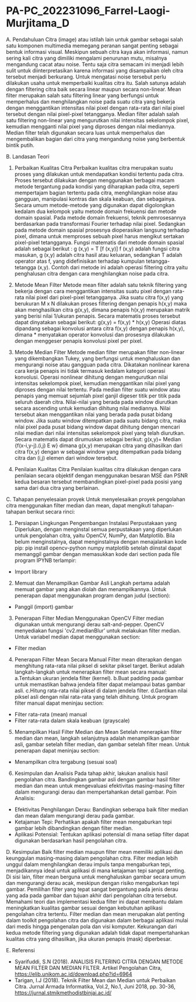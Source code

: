 # PA-PC_202231096_Farrel-Laogi-Murjitama_D

A. Pendahuluan
Citra (image) atau istilah lain untuk gambar sebagai salah satu komponen multimedia memegang peranan sangat penting sebagai bentuk informasi visual. Meskipun sebuah citra kaya akan informasi, namun sering kali citra yang dimiliki mengalami penurunan mutu, misalnya mengandung cacat atau noise. Tentu saja citra semacam ini menjadi lebih sulit untuk diinterpretasikan karena informasi yang disampaikan oleh citra tersebut menjadi berkurang.
Untuk mengatasi noise tersebut perlu dilakukan usaha untuk memperbaiki kualitas citra itu. Salah satunya adalah dengan filtering citra baik secara linear maupun secara non-linear. Mean filter merupakan salah satu filtering linear yang berfungsi untuk memperhalus dan menghilangkan noise pada suatu citra yang bekerja dengan menggantikan intensitas nilai pixel dengan rata-rata dari nilai pixel tersebut dengan nilai pixel-pixel tetangganya.
Median filter adalah salah satu filtering non-linear yang mengurutkan nilai intensitas sekelompok pixel, kemudian mengganti nilai pixel yang diproses dengan nilai mediannya. Median filter telah digunakan secara luas untuk memperhalus dan mengembalikan bagian dari citra yang mengandung noise yang berbentuk bintik putih.

B. Landasan Teori
1. Perbaikan Kualitas Citra
Perbaikan kualitas citra merupakan suatu proses yang dilakukan untuk mendapatkan kondisi tertentu pada citra. Proses tersebut dilakukan dengan menggunakan berbagai macam metode tergantung pada kondisi yang diharapkan pada citra, seperti mempertajam bagian tertentu pada citra, menghilangkan noise atau gangguan, manipulasi kontras dan skala keabuan, dan sebagainya. Secara umum metode-metode yang digunakan dapat digolongkan kedalam dua kelompok yaitu metode domain frekuensi dan metode domain spasial.
Pada metode domain frekuensi, teknik pemrosesannya berdasarkan pada transformasi Fourier terhadap nilai pixel. Sedangkan pada metode domain spasial prosesnya dioperasikan langsung terhadap pixel, dimana untuk memproses sebuah pixel harus mengikut sertakan pixel-pixel tetangganya. Fungsi matematis dari metode domain spasial adalah sebagai berikut :
g (x,y) = T [f (x,y)]
f (x,y) adalah fungsi citra masukan, g (x,y) adalah citra hasil atau keluaran, sedangkan T adalah operator atas f, yang didefinisikan terhadap kumpulan tetangga-tetangga (x,y). Contoh dari metode ini adalah operasi filtering citra yaitu penghalusan citra dengan cara menghilangkan noise pada citra.

2. Metode Mean Filter
Metode mean filter adalah satu teknik filtering yang bekerja dengan cara menggantikan intensitas suatu pixel dengan rata-rata nilai pixel dari pixel-pixel tetangganya. Jika suatu citra f(x,y) yang berukuran M x N dilakukan proses filtering dengan penapis h(x,y) maka akan menghasilkan citra g(x,y), dimana penapis h(x,y) merupakan matrik yang berisi nilai 1/ukuran penapis. Secara matematis proses tersebut dapat dinyatakan sebagai berikut:
g(x,y) = f(x,y) * h(x,y)
Operasi diatas dipandang sebagai konvolusi antara citra f(x,y) dengan penapis h(x,y), dimana * menyatakan operator konvolusi dan prosesnya dilakukan dengan menggeser penapis konvolusi pixel per pixel.

3. Metode Median Filter
Metode median filter merupakan filter non-linear yang dikembangkan Tukey, yang berfungsi untuk menghaluskan dan mengurangi noise atau gangguan pada citra. Dikatakan nonlinear karena cara kerja penapis ini tidak termasuk kedalam kategori operasi konvolusi. Operasi nonlinear dihitung dengan mengurutkan nilai intensitas sekelompok pixel, kemudian menggantikan nilai pixel yang diproses dengan nilai tertentu.
Pada median filter suatu window atau penapis yang memuat sejumlah pixel ganjil digeser titik per titik pada seluruh daerah citra. Nilai-nilai yang berada pada window diurutkan secara ascending untuk kemudian dihitung nilai mediannya. Nilai tersebut akan menggantikan nilai yang berada pada pusat bidang window.
Jika suatu window ditempatkan pada suatu bidang citra, maka nilai pixel pada pusat bidang window dapat dihitung dengan mencari nilai median dari nilai intensitas sekelompok pixel yang telah diurutkan. Secara matematis dapat dirumuskan sebagai berikut:
g(x,y)= Median {f(x-i,y-j).(i,j) E w}
dimana g(x,y) merupakan citra yang dihasilkan dari citra f(x,y) dengan w sebagai window yang ditempatkan pada bidang citra dan (i,j) elemen dari window tersebut.

4. Penilaian Kualitas Citra
Penilaian kualitas citra dilakukan dengan cara penilaian secara objektif dengan menggunakan besaran MSE dan PSNR kedua besaran tersebut membandingkan pixel-pixel pada posisi yang sama dari dua citra yang berlainan.

C. Tahapan penyelesaian proyek
Untuk menyelesaikan proyek pengolahan citra menggunakan filter median dan mean, dapat mengikuti tahapan-tahapan berikut secara rinci:

1. Persiapan Lingkungan Pengembangan
Instalasi Perpustakaan yang Diperlukan, dengan menginstal semua perpustakaan yang diperlukan untuk pengolahan citra, yaitu OpenCV, NumPy, dan Matplotlib. Bila belum menginstalnya, dapat menginstalnya dengan menajalankan kode pip:
pip install opencv-python numpy matplotlib
setelah diinstal dapat memanggil gambar dengan memasukkan kode dari section pada file program IPYNB terlampir:
- Import library

2. Memuat dan Menampilkan Gambar Asli
Langkah pertama adalah memuat gambar yang akan diolah dan menampilkannya. Untuk penerapan dapat menggunakan program dengan judul (section):
- Panggil (import) gambar

3. Penerapan Filter Median Menggunakan OpenCV
Filter median digunakan untuk mengurangi derau salt-and-pepper. OpenCV menyediakan fungsi 'cv2.medianBlur' untuk melakukan filter median. Untuk variabel median dapat menggunakan section:
- Filter median

4. Penerapan Filter Mean Secara Manual
Filter mean diterapkan dengan menghitung rata-rata nilai piksel di sekitar piksel target. Berikut adalah langkah-langkah untuk menerapkan filter mean secara manual:
a.Tentukan ukuran jendela filter (kernel).
b.Buat padding pada gambar untuk memastikan bahwa jendela filter dapat melampaui batas gambar asli.
c.Hitung rata-rata nilai piksel di dalam jendela filter.
d.Gantikan nilai piksel asli dengan nilai rata-rata yang telah dihitung.
Untuk program filter manual dapat meninjau section:
- Filter rata-rata (mean) manual
- Filter rata-rata dalam skala keabuan (grayscale)

5. Menampilkan Hasil Filter Median dan Mean
Setelah menerapkan filter median dan mean, langkah selanjutnya adalah menampilkan gambar asli, gambar setelah filter median, dan gambar setelah filter mean. Untuk penerapan dapat meninjau section:
- Menampilkan citra tergabung (sesuai soal)

6. Kesimpulan dan Analisis
Pada tahap akhir, lakukan analisis hasil pengolahan citra. Bandingkan gambar asli dengan gambar hasil filter median dan mean untuk mengevaluasi efektivitas masing-masing filter dalam mengurangi derau dan mempertahankan detail gambar.
Poin Analisis:
- Efektivitas Penghilangan Derau: Bandingkan seberapa baik filter median dan mean dalam mengurangi derau pada gambar.
- Ketajaman Tepi: Perhatikan apakah filter mean mengaburkan tepi gambar lebih dibandingkan dengan filter median.
- Aplikasi Potensial: Tentukan aplikasi potensial di mana setiap filter dapat digunakan berdasarkan hasil pengolahan citra.

D. Kesimpulan
Baik filter median maupun filter mean memiliki aplikasi dan keunggulan masing-masing dalam pengolahan citra. Filter median lebih unggul dalam menghilangkan derau impuls tanpa mengaburkan tepi, menjadikannya ideal untuk aplikasi di mana ketajaman tepi sangat penting. Di sisi lain, filter mean berguna untuk menghaluskan gambar secara umum dan mengurangi derau acak, meskipun dengan risiko mengaburkan tepi gambar.
Pemilihan filter yang tepat sangat bergantung pada jenis derau yang ada pada gambar dan tujuan akhir dari pengolahan citra tersebut. Memahami teori dan implementasi kedua filter ini dapat membantu dalam meningkatkan kualitas gambar sesuai dengan kebutuhan aplikasi pengolahan citra tertentu.
Filter median dan mean merupakan alat penting dalam toolkit pengolahan citra dan digunakan dalam berbagai aplikasi mulai dari medis hingga pengenalan pola dan visi komputer. Kekurangan dari kedua metode filtering yang digunakan adalah tidak dapat mempertahankan kualitas citra yang dihasilkan, jika ukuran penapis (mask) diperbesar.

E. Referensi
- Syarifuddi, S.N (2018). ANALISIS FILTERING CITRA DENGAN METODE MEAN FILTER DAN MEDIAN FILTER. Artikel Pengolahan Citra, https://elib.unikom.ac.id/download.php?id=6964
- Tarigan, I.J (2018). Teknik Filter Mean dan Median untuk Perbaikan Citra. Jurnal Armada Informatika, Vol.2, No.1, Juni 2018, pp. 30-36, 
https://jurnal.stmikmethodistbinjai.ac.id/
